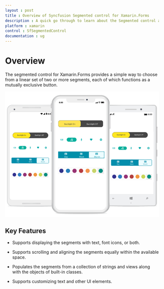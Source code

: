 ```yaml
---
layout : post
title : Overview of Syncfusion Segmented control for Xamarin.Forms
description : A quick go through to learn about the Segmented control and the key features available in it.
platform : xamarin
control : SfSegmentedControl
documentation : ug
---
```


# Overview

The segmented control for Xamarin.Forms provides a simple way to choose from a linear set of two or more segments, each of which functions as a mutually exclusive button.

![](images/overview/Xamarin_Forms_Overview.png)

## Key Features

* Supports displaying the segments with text, font icons, or both.

* Supports scrolling and aligning the segments equally within the available space.

* Populates the segments from a collection of strings and views along with the objects of built-in classes.

* Supports customizing text and other UI elements.